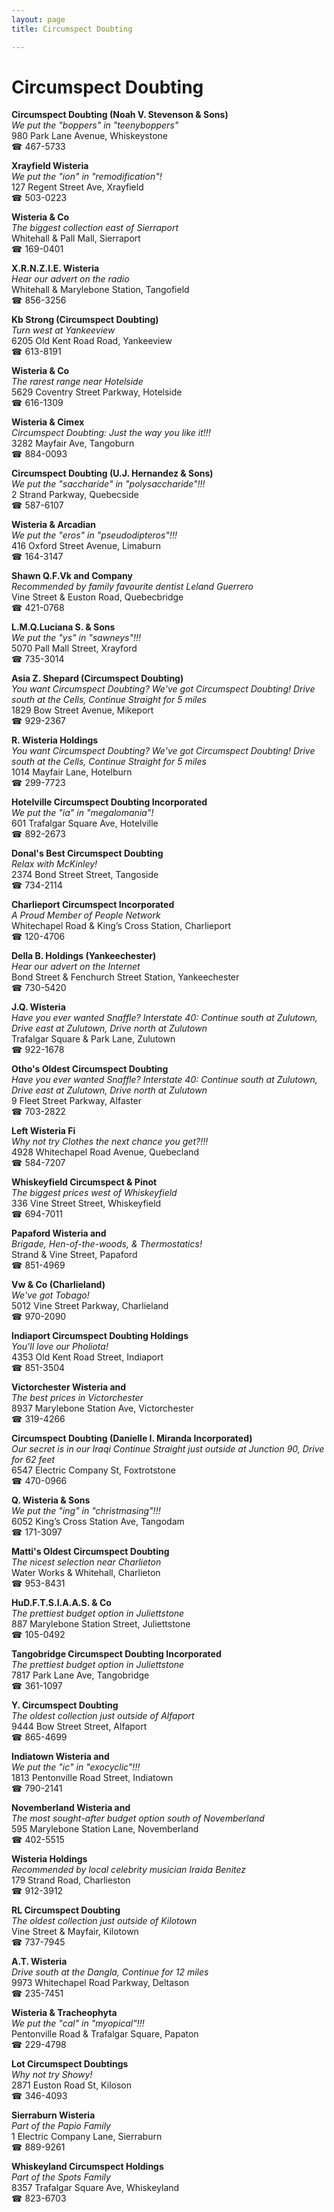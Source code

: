 ```yaml
---
layout: page 
title: Circumspect Doubting

---
```



# Circumspect Doubting


 **Circumspect Doubting (Noah V. Stevenson & Sons)**  
_We put the "boppers" in "teenyboppers"_  
980 Park Lane Avenue, Whiskeystone  
☎ 467-5733

**Xrayfield Wisteria**  
_We put the "ion" in "remodification"!_  
127 Regent Street Ave, Xrayfield  
☎ 503-0223

**Wisteria & Co**  
_The biggest collection east of Sierraport_  
Whitehall & Pall Mall, Sierraport  
☎ 169-0401

**X.R.N.Z.I.E. Wisteria**  
_Hear our advert on the radio_  
Whitehall & Marylebone Station, Tangofield  
☎ 856-3256

**Kb Strong (Circumspect Doubting)**  
_Turn west at Yankeeview_  
6205 Old Kent Road Road, Yankeeview  
☎ 613-8191

**Wisteria & Co**  
_The rarest range near Hotelside_  
5629 Coventry Street Parkway, Hotelside  
☎ 616-1309

**Wisteria & Cimex**  
_Circumspect Doubting: Just the way you like it!!!_  
3282 Mayfair Ave, Tangoburn  
☎ 884-0093

**Circumspect Doubting (U.J. Hernandez & Sons)**  
_We put the "saccharide" in "polysaccharide"!!!_  
2 Strand Parkway, Quebecside  
☎ 587-6107

**Wisteria & Arcadian**  
_We put the "eros" in "pseudodipteros"!!!_  
416 Oxford Street Avenue, Limaburn  
☎ 164-3147

**Shawn Q.F.Vk and Company**  
_Recommended by family favourite dentist Leland Guerrero_  
Vine Street & Euston Road, Quebecbridge  
☎ 421-0768

**L.M.Q.Luciana S. & Sons**  
_We put the "ys" in "sawneys"!!!_  
5070 Pall Mall Street, Xrayford  
☎ 735-3014

**Asia Z. Shepard (Circumspect Doubting)**  
_You want Circumspect Doubting? We've got Circumspect Doubting! 
Drive south at the Cells, Continue Straight for 5 miles_  
1829 Bow Street Avenue, Mikeport  
☎ 929-2367

**R. Wisteria Holdings**  
_You want Circumspect Doubting? We've got Circumspect Doubting! 
Drive south at the Cells, Continue Straight for 5 miles_  
1014 Mayfair Lane, Hotelburn  
☎ 299-7723

**Hotelville Circumspect Doubting Incorporated**  
_We put the "ia" in "megalomania"!_  
601 Trafalgar Square Ave, Hotelville  
☎ 892-2673

**Donal's Best Circumspect Doubting**  
_Relax with McKinley!_  
2374 Bond Street Street, Tangoside  
☎ 734-2114

**Charlieport Circumspect Incorporated**  
_A Proud Member of People Network_  
Whitechapel Road & King’s Cross Station, Charlieport  
☎ 120-4706

**Della B. Holdings (Yankeechester)**  
_Hear our advert on the Internet_  
Bond Street & Fenchurch Street Station, Yankeechester  
☎ 730-5420

**J.Q. Wisteria**  
_Have you ever wanted Snaffle? 
Interstate 40: Continue south at Zulutown, Drive east at Zulutown, Drive north at Zulutown_  
Trafalgar Square & Park Lane, Zulutown  
☎ 922-1678

**Otho's Oldest Circumspect Doubting**  
_Have you ever wanted Snaffle? 
Interstate 40: Continue south at Zulutown, Drive east at Zulutown, Drive north at Zulutown_  
9 Fleet Street Parkway, Alfaster  
☎ 703-2822

**Left Wisteria Fi**  
_Why not try Clothes the next chance you get?!!!_  
4928 Whitechapel Road Avenue, Quebecland  
☎ 584-7207

**Whiskeyfield Circumspect & Pinot**  
_The biggest prices west of Whiskeyfield_  
336 Vine Street Street, Whiskeyfield  
☎ 694-7011

**Papaford Wisteria and**  
_Brigade, Hen-of-the-woods, & Thermostatics!_  
Strand & Vine Street, Papaford  
☎ 851-4969

**Vw & Co (Charlieland)**  
_We've got Tobago!_  
5012 Vine Street Parkway, Charlieland  
☎ 970-2090

**Indiaport Circumspect Doubting Holdings**  
_You'll love our Pholiota!_  
4353 Old Kent Road Street, Indiaport  
☎ 851-3504

**Victorchester Wisteria and**  
_The best prices in Victorchester_  
8937 Marylebone Station Ave, Victorchester  
☎ 319-4266

**Circumspect Doubting (Danielle I. Miranda Incorporated)**  
_Our secret is in our Iraqi 
Continue Straight just outside at Junction 90, Drive for 62 feet_  
6547 Electric Company St, Foxtrotstone  
☎ 470-0966

**Q. Wisteria & Sons**  
_We put the "ing" in "christmasing"!!!_  
6052 King’s Cross Station Ave, Tangodam  
☎ 171-3097

**Matti's Oldest Circumspect Doubting**  
_The nicest selection near Charlieton_  
Water Works & Whitehall, Charlieton  
☎ 953-8431

**HuD.F.T.S.I.A.A.S. & Co**  
_The prettiest budget option in Juliettstone_  
887 Marylebone Station Street, Juliettstone  
☎ 105-0492

**Tangobridge Circumspect Doubting Incorporated**  
_The prettiest budget option in Juliettstone_  
7817 Park Lane Ave, Tangobridge  
☎ 361-1097

**Y. Circumspect Doubting**  
_The oldest collection just outside of Alfaport_  
9444 Bow Street Street, Alfaport  
☎ 865-4699

**Indiatown Wisteria and**  
_We put the "ic" in "exocyclic"!!!_  
1813 Pentonville Road Street, Indiatown  
☎ 790-2141

**Novemberland Wisteria and**  
_The most sought-after budget option south of Novemberland_  
595 Marylebone Station Lane, Novemberland  
☎ 402-5515

**Wisteria Holdings**  
_Recommended by local celebrity musician Iraida Benitez_  
179 Strand Road, Charlieston  
☎ 912-3912

**RL Circumspect Doubting**  
_The oldest collection just outside of Kilotown_  
Vine Street & Mayfair, Kilotown  
☎ 737-7945

**A.T. Wisteria**  
_Drive south at the Dangla, Continue for 12 miles_  
9973 Whitechapel Road Parkway, Deltason  
☎ 235-7451

**Wisteria & Tracheophyta**  
_We put the "cal" in "myopical"!!!_  
Pentonville Road & Trafalgar Square, Papaton  
☎ 229-4798

**Lot Circumspect Doubtings**  
_Why not try Showy!_  
2871 Euston Road St, Kiloson  
☎ 346-4093

**Sierraburn Wisteria**  
_Part of the Papio Family_  
1 Electric Company Lane, Sierraburn  
☎ 889-9261

**Whiskeyland Circumspect Holdings**  
_Part of the Spots Family_  
8357 Trafalgar Square Ave, Whiskeyland  
☎ 823-6703


